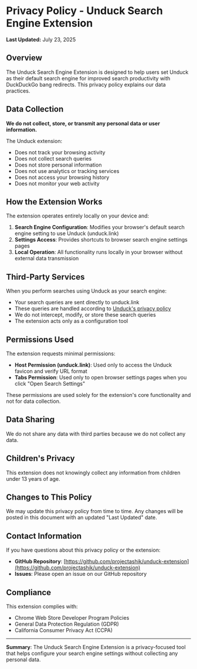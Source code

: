 # Privacy Policy - Unduck Search Engine Extension

**Last Updated:** July 23, 2025

## Overview

The Unduck Search Engine Extension is designed to help users set Unduck as their default search engine for improved search productivity with DuckDuckGo bang redirects. This privacy policy explains our data practices.

## Data Collection

**We do not collect, store, or transmit any personal data or user information.**

The Unduck extension:
- Does not track your browsing activity
- Does not collect search queries
- Does not store personal information
- Does not use analytics or tracking services
- Does not access your browsing history
- Does not monitor your web activity

## How the Extension Works

The extension operates entirely locally on your device and:

1. **Search Engine Configuration**: Modifies your browser's default search engine setting to use Unduck (unduck.link)
2. **Settings Access**: Provides shortcuts to browser search engine settings pages
3. **Local Operation**: All functionality runs locally in your browser without external data transmission

## Third-Party Services

When you perform searches using Unduck as your search engine:
- Your search queries are sent directly to unduck.link
- These queries are handled according to [Unduck's privacy policy](https://unduck.link)
- We do not intercept, modify, or store these search queries
- The extension acts only as a configuration tool

## Permissions Used

The extension requests minimal permissions:

- **Host Permission (unduck.link)**: Used only to access the Unduck favicon and verify URL format
- **Tabs Permission**: Used only to open browser settings pages when you click "Open Search Settings"

These permissions are used solely for the extension's core functionality and not for data collection.

## Data Sharing

We do not share any data with third parties because we do not collect any data.

## Children's Privacy

This extension does not knowingly collect any information from children under 13 years of age.

## Changes to This Policy

We may update this privacy policy from time to time. Any changes will be posted in this document with an updated "Last Updated" date.

## Contact Information

If you have questions about this privacy policy or the extension:

- **GitHub Repository**: [https://github.com/projectashik/unduck-extension](https://github.com/projectashik/unduck-extension)
- **Issues**: Please open an issue on our GitHub repository

## Compliance

This extension complies with:
- Chrome Web Store Developer Program Policies
- General Data Protection Regulation (GDPR)
- California Consumer Privacy Act (CCPA)

---

**Summary**: The Unduck Search Engine Extension is a privacy-focused tool that helps configure your search engine settings without collecting any personal data.
